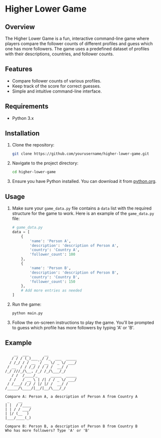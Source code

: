 # Higher Lower Game

## Overview

The Higher Lower Game is a fun, interactive command-line game where players compare the follower counts of different profiles and guess which one has more followers. The game uses a predefined dataset of profiles with their descriptions, countries, and follower counts.

## Features

- Compare follower counts of various profiles.
- Keep track of the score for correct guesses.
- Simple and intuitive command-line interface.

## Requirements

- Python 3.x

## Installation

1. Clone the repository:
   ```bash
   git clone https://github.com/yourusername/higher-lower-game.git
   ```

2. Navigate to the project directory:
   ```bash
   cd higher-lower-game
   ```

3. Ensure you have Python installed. You can download it from [python.org](https://www.python.org/).

## Usage

1. Make sure your `game_data.py` file contains a `data` list with the required structure for the game to work. Here is an example of the `game_data.py` file:

    ```python
    # game_data.py
    data = [
        {
            'name': 'Person A',
            'description': 'description of Person A',
            'country': 'Country A',
            'follower_count': 100
        },
        {
            'name': 'Person B',
            'description': 'description of Person B',
            'country': 'Country B',
            'follower_count': 150
        },
        # Add more entries as needed
    ]
    ```

2. Run the game:
   ```bash
   python main.py
   ```

3. Follow the on-screen instructions to play the game. You'll be prompted to guess which profile has more followers by typing 'A' or 'B'.

## Example

```
    __  ___       __             
   / / / (_)___ _/ /_  ___  _____
  / /_/ / / __ `/ __ \/ _ \/ ___/
 / __  / / /_/ / / / /  __/ /    
/_/ ///_/\__, /_/ /_/\___/_/     
   / /  /____/_      _____  _____
  / /   / __ \ | /| / / _ \/ ___/
 / /___/ /_/ / |/ |/ /  __/ /    
/_____/\____/|__/|__/\___/_/     

Compare A: Person A, a description of Person A from Country A
 _    __    
| |  / /____
| | / / ___/
| |/ (__  ) 
|___/____(_)

Compare B: Person B, a description of Person B from Country B
Who has more followers? Type 'A' or 'B'
```

